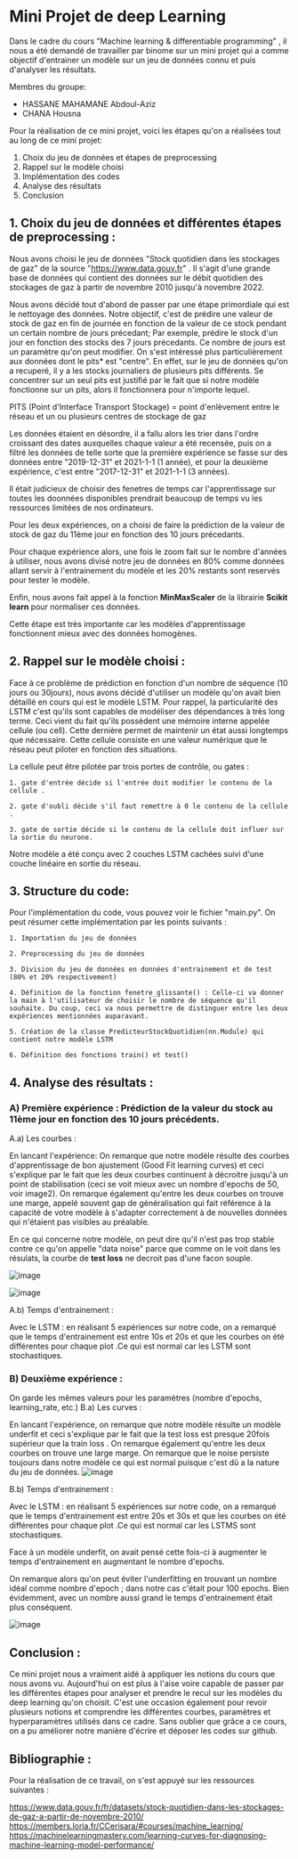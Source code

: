 # Mini Projet de deep Learning

Dans le cadre du cours "Machine learning & differentiable programming" , il nous a été demandé de travailler par binome 
sur un mini projet qui a comme objectif d'entrainer un modèle sur un jeu de données connu et puis d'analyser les résultats.

Membres du groupe:
- HASSANE MAHAMANE Abdoul-Aziz
- CHANA Housna

Pour la réalisation de ce mini projet, voici les étapes qu'on a réalisées tout au long de ce mini projet:

1. Choix du jeu de données et étapes de preprocessing
2. Rappel sur le modèle choisi
3. Implémentation des codes
4. Analyse des résultats
5. Conclusion

## 1. Choix du jeu de données et différentes étapes de preprocessing :

Nous avons choisi le jeu de données "Stock quotidien dans les stockages de gaz" de la source "https://www.data.gouv.fr" . 
Il s'agit d'une grande base de données qui contient des données sur le débit quotidien des stockages de gaz à partir de 
novembre 2010 jusqu'à novembre 2022.

Nous avons décidé tout d'abord de passer par une étape primordiale qui est le nettoyage des données.
Notre objectif, c'est de prédire une valeur de stock de gaz en fin de journée en fonction de la valeur de ce stock 
pendant un certain nombre de jours précedant; Par exemple, prédire le stock d'un jour en fonction des stocks des 7 jours 
précedants. Ce nombre de jours est un paramètre qu'on peut modifier.
On s'est intéressé plus particulièrement aux données dont le pits* est "centre". En effet, sur le jeu de données qu'on a recuperé, 
il y a les stocks journaliers de plusieurs pits différents. Se concentrer sur un seul pits est justifié par le fait que si 
notre modèle fonctionne sur un pits, alors il fonctionnera pour n'importe lequel.

PITS (Point d'Interface Transport Stockage) = point d'enlèvement entre le réseau et un ou plusieurs centres de stockage de gaz

Les données étaient en désordre, il a fallu alors les trier dans l'ordre croissant des dates auxquelles chaque valeur a 
été recensée, puis on a filtré les données de telle sorte que la première expérience se fasse sur des données entre "2019-12-31" 
et 2021-1-1 (1 année), et pour la deuxième expérience, c'est entre "2017-12-31" et 2021-1-1 (3 années).

Il était judicieux de choisir des fenetres de temps car l'apprentissage sur toutes les doonnées disponibles prendrait beaucoup 
de temps vu les ressources limitées de nos ordinateurs.

Pour les deux expériences, on a choisi de faire la prédiction de la valeur de stock de gaz du 11ème jour en fonction des 10 jours précedants.

Pour chaque expérience alors, une fois le zoom fait sur le nombre d'années à utiliser, nous avons divisé notre jeu de données 
en 80% comme données allant servir à l'entrainement du modèle et les 20% restants sont reservés pour tester le modèle.

Enfin, nous avons fait appel à la fonction **MinMaxScaler** de la librairie **Scikit learn** pour normaliser ces données.

Cette étape est très importante car les modèles d'apprentissage fonctionnent mieux avec des données homogènes.


## 2. Rappel sur le modèle choisi :

Face à ce problème de prédiction en fonction d'un nombre de séquence (10 jours ou 30jours), nous avons décidé d'utiliser 
un modèle qu'on avait bien détaillé en cours qui est le modèle LSTM.
Pour rappel, la particularité des LSTM c'est qu'ils sont capables de modéliser des dépendances à très long terme. Ceci vient du fait qu'ils possèdent une mémoire interne appelée cellule (ou cell). Cette dernière permet de maintenir un état aussi longtemps que nécessaire. Cette cellule consiste en une valeur numérique que le réseau peut piloter en fonction des situations.

La cellule peut être pilotée par trois portes de contrôle, ou gates :

    1. gate d'entrée décide si l'entrée doit modifier le contenu de la cellule .

    2. gate d'oubli décide s'il faut remettre à 0 le contenu de la cellule .

    3. gate de sortie décide si le contenu de la cellule doit influer sur la sortie du neurone.

Notre modèle a été conçu avec 2 couches LSTM cachées suivi d'une couche linéaire en sortie du réseau.

## 3. Structure du code:

Pour l'implémentation du code, vous pouvez voir le fichier "main.py". On peut résumer cette implémentation par les points suivants :

    1. Importation du jeu de données

    2. Preprocessing du jeu de données

    3. Division du jeu de données en données d'entrainement et de test (80% et 20% respectivement)

    4. Définition de la fonction fenetre_glissante() : Celle-ci va donner la main à l'utilisateur de choisir le nombre de séquence qu'il souhaite. Du coup, ceci va nous permettre de distinguer entre les deux expériences mentionnées auparavant.

    5. Création de la classe PredicteurStockQuotidien(nn.Module) qui contient notre modèle LSTM

    6. Définition des fonctions train() et test()


## 4. Analyse des résultats :

### A) Première expérience : Prédiction de la valeur du stock au 11ème jour en fonction des 10 jours précédents.

A.a) Les courbes :

En lancant l'expérience:
On remarque que notre modèle résulte des courbes d'apprentissage de bon ajustement (Good Fit learning curves) et ceci 
s'explique par le fait que les deux courbes continuent à décroitre jusqu'à un point de stabilisation (ceci se voit mieux 
avec un nombre d'epochs de 50, voir image2). On remarque également qu'entre les deux courbes on trouve une marge, appelé souvent gap de généralisation qui fait référence à la capacité de votre modèle à s'adapter correctement à de nouvelles données qui n'étaient pas visibles au préalable.

En ce qui concerne notre modèle, on peut dire qu'il n'est pas trop stable contre ce qu'on appelle "data noise" parce que comme 
on le voit dans les résulats, la courbe de **test loss** ne decroit pas d'une facon souple.

![image](Image_1_experience_1.png)

![image](Image_2_experience_1.png)

A.b) Temps d'entrainement :

Avec le LSTM : en réalisant 5 expériences sur notre code, on a remarqué que le temps d'entrainement est entre 10s et 20s 
et que les courbes on été différentes pour chaque plot .Ce qui est normal car les LSTM sont stochastiques.

### B) Deuxième expérience :

On garde les mêmes valeurs pour les paramètres (nombre d'epochs, learning_rate, etc.)
B.a) Les curves :

En lancant l'expérience, on remarque que notre modèle résulte un modèle underfit et ceci s'explique par le fait que la test loss 
est presque 20fois supérieur que la train loss . On remarque également qu'entre les deux courbes on trouve une large marge.
On remarque que le noise persiste toujours dans notre modèle ce qui est normal puisque c'est dû a la nature du jeu de données.
![image](Image_1_experience_2.png)

B.b) Temps d'entrainement :

Avec le LSTM : en réalisant 5 expériences sur notre code, on a remarqué que le temps d'entrainement est entre 20s et 30s 
et que les courbes on été différentes pour chaque plot .Ce qui est normal car les LSTMS sont stochastiques.

Face à un modèle underfit, on avait pensé cette fois-ci à augmenter le temps d'entrainement en augmentant le nombre d'epochs. 

On remarque alors qu'on peut éviter l'underfitting en trouvant un nombre idéal comme nombre d'epoch ; dans notre cas c'était pour 100 epochs.
Bien évidemment, avec un nombre aussi grand le temps d'entrainement était plus conséquent.

![image](Image_2_experience_2.png)

## Conclusion :

Ce mini projet nous a vraiment aidé à appliquer les notions du cours que nous avons vu. Aujourd'hui on est plus à l'aise 
voire capable de passer par les différentes étapes pour analyser et prendre le recul sur les modèles du deep learning qu'on choisit. 
C'est une occasion également pour revoir plusieurs notions et comprendre les différentes courbes, paramètres et hyperparamètres utilisés dans ce cadre.
Sans oublier que grâce a ce cours, on a pu améliorer notre manière d'écrire et déposer les codes sur github.

## Bibliographie :

Pour la réalisation de ce travail, on s'est appuyé sur les ressources suivantes :

https://www.data.gouv.fr/fr/datasets/stock-quotidien-dans-les-stockages-de-gaz-a-partir-de-novembre-2010/
https://members.loria.fr/CCerisara/#courses/machine_learning/
https://machinelearningmastery.com/learning-curves-for-diagnosing-machine-learning-model-performance/
